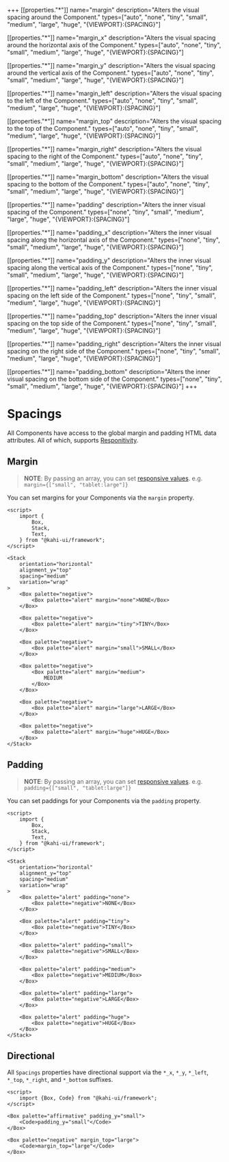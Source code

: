 +++
[[properties."*"]]
name="margin"
description="Alters the visual spacing around the Component."
types=["auto", "none", "tiny", "small", "medium", "large", "huge", "{VIEWPORT}:{SPACING}"]

[[properties."*"]]
name="margin_x"
description="Alters the visual spacing around the horizontal axis of the Component."
types=["auto", "none", "tiny", "small", "medium", "large", "huge", "{VIEWPORT}:{SPACING}"]

[[properties."*"]]
name="margin_y"
description="Alters the visual spacing around the vertical axis of the Component."
types=["auto", "none", "tiny", "small", "medium", "large", "huge", "{VIEWPORT}:{SPACING}"]

[[properties."*"]]
name="margin_left"
description="Alters the visual spacing to the left of the Component."
types=["auto", "none", "tiny", "small", "medium", "large", "huge", "{VIEWPORT}:{SPACING}"]

[[properties."*"]]
name="margin_top"
description="Alters the visual spacing to the top of the Component."
types=["auto", "none", "tiny", "small", "medium", "large", "huge", "{VIEWPORT}:{SPACING}"]

[[properties."*"]]
name="margin_right"
description="Alters the visual spacing to the right of the Component."
types=["auto", "none", "tiny", "small", "medium", "large", "huge", "{VIEWPORT}:{SPACING}"]

[[properties."*"]]
name="margin_bottom"
description="Alters the visual spacing to the bottom of the Component."
types=["auto", "none", "tiny", "small", "medium", "large", "huge", "{VIEWPORT}:{SPACING}"]

[[properties."*"]]
name="padding"
description="Alters the inner visual spacing of the Component."
types=["none", "tiny", "small", "medium", "large", "huge", "{VIEWPORT}:{SPACING}"]

[[properties."*"]]
name="padding_x"
description="Alters the inner visual spacing along the horizontal axis of the Component."
types=["none", "tiny", "small", "medium", "large", "huge", "{VIEWPORT}:{SPACING}"]

[[properties."*"]]
name="padding_y"
description="Alters the inner visual spacing along the vertical axis of the Component."
types=["none", "tiny", "small", "medium", "large", "huge", "{VIEWPORT}:{SPACING}"]

[[properties."*"]]
name="padding_left"
description="Alters the inner visual spacing on the left side of the Component."
types=["none", "tiny", "small", "medium", "large", "huge", "{VIEWPORT}:{SPACING}"]

[[properties."*"]]
name="padding_top"
description="Alters the inner visual spacing on the top side of the Component."
types=["none", "tiny", "small", "medium", "large", "huge", "{VIEWPORT}:{SPACING}"]

[[properties."*"]]
name="padding_right"
description="Alters the inner visual spacing on the right side of the Component."
types=["none", "tiny", "small", "medium", "large", "huge", "{VIEWPORT}:{SPACING}"]

[[properties."*"]]
name="padding_bottom"
description="Alters the inner visual spacing on the bottom side of the Component."
types=["none", "tiny", "small", "medium", "large", "huge", "{VIEWPORT}:{SPACING}"]
+++

# Spacings

All Components have access to the global margin and padding HTML data attributes. All of which, supports [Responitivity](../framework/responsitivity.md).

## Margin

> **NOTE**: By passing an array, you can set [responsive values](../framework/responsitivity.md). e.g. `margin={["small", "tablet:large"]}`

You can set margins for your Components via the `margin` property.

```svelte {title="Spacings Margin" mode="repl"}
<script>
    import {
        Box,
        Stack,
        Text,
    } from "@kahi-ui/framework";
</script>

<Stack
    orientation="horizontal"
    alignment_y="top"
    spacing="medium"
    variation="wrap"
>
    <Box palette="negative">
        <Box palette="alert" margin="none">NONE</Box>
    </Box>

    <Box palette="negative">
        <Box palette="alert" margin="tiny">TINY</Box>
    </Box>

    <Box palette="negative">
        <Box palette="alert" margin="small">SMALL</Box>
    </Box>

    <Box palette="negative">
        <Box palette="alert" margin="medium">
            MEDIUM
        </Box>
    </Box>

    <Box palette="negative">
        <Box palette="alert" margin="large">LARGE</Box>
    </Box>

    <Box palette="negative">
        <Box palette="alert" margin="huge">HUGE</Box>
    </Box>
</Stack>
```

## Padding

> **NOTE**: By passing an array, you can set [responsive values](../framework/responsitivity.md). e.g. `padding={["small", "tablet:large"]}`

You can set paddings for your Components via the `padding` property.

```svelte {title="Spacings Padding" mode="repl"}
<script>
    import {
        Box,
        Stack,
        Text,
    } from "@kahi-ui/framework";
</script>

<Stack
    orientation="horizontal"
    alignment_y="top"
    spacing="medium"
    variation="wrap"
>
    <Box palette="alert" padding="none">
        <Box palette="negative">NONE</Box>
    </Box>

    <Box palette="alert" padding="tiny">
        <Box palette="negative">TINY</Box>
    </Box>

    <Box palette="alert" padding="small">
        <Box palette="negative">SMALL</Box>
    </Box>

    <Box palette="alert" padding="medium">
        <Box palette="negative">MEDIUM</Box>
    </Box>

    <Box palette="alert" padding="large">
        <Box palette="negative">LARGE</Box>
    </Box>

    <Box palette="alert" padding="huge">
        <Box palette="negative">HUGE</Box>
    </Box>
</Stack>
```

## Directional

All `Spacings` properties have directional support via the `*_x`, `*_y`, `*_left`, `*_top`, `*_right`, and `*_bottom` suffixes.

```svelte {title="Spacings Direction" mode="repl"}
<script>
    import {Box, Code} from "@kahi-ui/framework";
</script>

<Box palette="affirmative" padding_y="small">
    <Code>padding_y="small"</Code>
</Box>

<Box palette="negative" margin_top="large">
    <Code>margin_top="large"</Code>
</Box>
```
